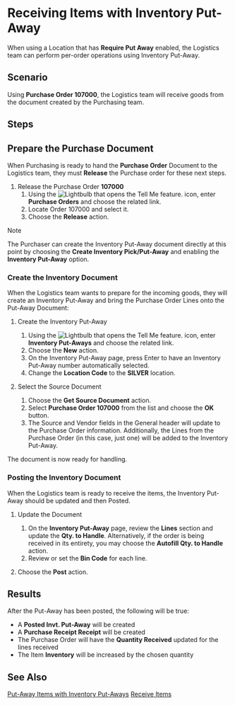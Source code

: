 # Receiving Items with Inventory Put-Away

When using a Location that has **Require Put Away** enabled, the Logistics team can perform per-order operations using Inventory Put-Away.

## Scenario
Using **Purchase Order 107000**, the Logistics team will receive goods from the document created by the Purchasing team.

## Steps

## Prepare the Purchase Document
When Purchasing is ready to hand the **Purchase Order** Document to the Logistics team, they must **Release** the Purchase order for these next steps.
1. Release the Purchase  Order **107000**
    1. Using the ![Lightbulb that opens the Tell Me feature.](../media/ui-search/search_small.png "Tell me what you want to do") icon, enter **Purchase Orders** and choose the related link.
    2. Locate Order 107000 and select it.
    3. Choose the **Release** action.

> [!NOTE]
> The Purchaser can create the Inventory Put-Away document directly at this point by choosing the **Create Inventory Pick/Put-Away** and enabling the **Inventory Put-Away** option.

### Create the Inventory Document
When the Logistics team wants to prepare for the incoming goods, they will create an Inventory Put-Away and bring the Purchase Order Lines onto the Put-Away Document:

1. Create the Inventory Put-Away
    1. Using the ![Lightbulb that opens the Tell Me feature.](../media/ui-search/search_small.png "Tell me what you want to do") icon, enter **Inventory Put-Aways** and choose the related link.
    2. Choose the **New** action.
    3. On the Inventory Put-Away page, press Enter to have an Inventory Put-Away number automatically selected.
    4. Change the **Location Code** to the **SILVER** location.
			
 2. Select the Source Document
    1. Choose the **Get Source Document** action.
    2. Select **Purchase Order 107000** from the list and choose the **OK** button.
    3. The Source and Vendor fields in the General header will update to the Purchase Order information.  Additionally, the Lines from the Purchase Order (in this case, just one) will be added to the Inventory Put-Away.

The document is now ready for handling.

### Posting the Inventory Document
When the Logistics team is ready to receive the items, the Inventory Put-Away should be updated and then Posted.

1. Update the Document
    1. On the **Inventory Put-Away** page, review the **Lines** section and update the **Qty. to Handle**.  Alternatively, if the order is being received in its entirety, you may choose the **Autofill Qty. to Handle** action.
	2. Review or set the **Bin Code** for each line.
			
2. Choose the **Post** action.

## Results 
After the Put-Away has been posted, the following will be true:

 - A **Posted Invt. Put-Away** will be created
 - A **Purchase Receipt Receipt** will be created
 - The Purchase Order will have the **Quantity Received** updated for the lines received
 - The Item **Inventory** will be increased by the chosen quantity

## See Also
[Put-Away Items with Inventory Put-Aways](https://learn.microsoft.com/en-us/dynamics365/business-central/warehouse-how-to-put-items-away-with-inventory-put-aways)
[Receive Items](https://learn.microsoft.com/en-us/dynamics365/business-central/warehouse-how-receive-items)